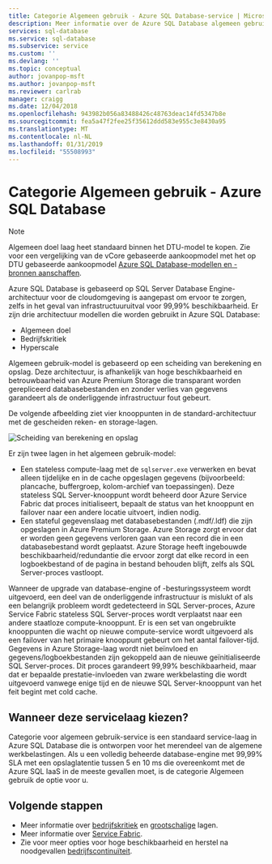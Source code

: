 ```yaml
---
title: Categorie Algemeen gebruik - Azure SQL Database-service | Microsoft Docs
description: Meer informatie over de Azure SQL Database algemeen gebruik-laag
services: sql-database
ms.service: sql-database
ms.subservice: service
ms.custom: ''
ms.devlang: ''
ms.topic: conceptual
author: jovanpop-msft
ms.author: jovanpop-msft
ms.reviewer: carlrab
manager: craigg
ms.date: 12/04/2018
ms.openlocfilehash: 943982b056a83488426c48763deac14fd5347b8e
ms.sourcegitcommit: fea5a47f2fee25f35612ddd583e955c3e8430a95
ms.translationtype: MT
ms.contentlocale: nl-NL
ms.lasthandoff: 01/31/2019
ms.locfileid: "55508993"
---
```

# <a name="general-purpose-tier---azure-sql-database"></a>Categorie Algemeen gebruik - Azure SQL Database

> [!NOTE]
> Algemeen doel laag heet standaard binnen het DTU-model te kopen. Zie voor een vergelijking van de vCore gebaseerde aankoopmodel met het op DTU gebaseerde aankoopmodel [Azure SQL Database-modellen en -bronnen aanschaffen](sql-database-service-tiers.md).

Azure SQL Database is gebaseerd op SQL Server Database Engine-architectuur voor de cloudomgeving is aangepast om ervoor te zorgen, zelfs in het geval van infrastructuuruitval voor 99,99% beschikbaarheid. Er zijn drie architectuur modellen die worden gebruikt in Azure SQL Database:
- Algemeen doel 
- Bedrijfskritiek
- Hyperscale

Algemeen gebruik-model is gebaseerd op een scheiding van berekening en opslag. Deze architectuur, is afhankelijk van hoge beschikbaarheid en betrouwbaarheid van Azure Premium Storage die transparant worden gerepliceerd databasebestanden en zonder verlies van gegevens garandeert als de onderliggende infrastructuur fout gebeurt.

De volgende afbeelding ziet vier knooppunten in de standard-architectuur met de gescheiden reken- en storage-lagen.

![Scheiding van berekening en opslag](media/sql-database-managed-instance/general-purpose-service-tier.png)

Er zijn twee lagen in het algemeen gebruik-model:

- Een stateless compute-laag met de `sqlserver.exe` verwerken en bevat alleen tijdelijke en in de cache opgeslagen gegevens (bijvoorbeeld: plancache, buffergroep, kolom-archief van toepassingen). Deze stateless SQL Server-knooppunt wordt beheerd door Azure Service Fabric dat proces initialiseert, bepaalt de status van het knooppunt en failover naar een andere locatie uitvoert, indien nodig.
- Een stateful gegevenslaag met databasebestanden (.mdf/.ldf) die zijn opgeslagen in Azure Premium Storage. Azure Storage zorgt ervoor dat er worden geen gegevens verloren gaan van een record die in een databasebestand wordt geplaatst. Azure Storage heeft ingebouwde beschikbaarheid/redundantie die ervoor zorgt dat elke record in een logboekbestand of de pagina in bestand behouden blijft, zelfs als SQL Server-proces vastloopt.

Wanneer de upgrade van database-engine of -besturingssysteem wordt uitgevoerd, een deel van de onderliggende infrastructuur is mislukt of als een belangrijk probleem wordt gedetecteerd in SQL Server-proces, Azure Service Fabric stateless SQL Server-proces wordt verplaatst naar een andere staatloze compute-knooppunt. Er is een set van ongebruikte knooppunten die wacht op nieuwe compute-service wordt uitgevoerd als een failover van het primaire knooppunt gebeurt om het aantal failover-tijd. Gegevens in Azure Storage-laag wordt niet beïnvloed en gegevens/logboekbestanden zijn gekoppeld aan de nieuwe geïnitialiseerde SQL Server-proces. Dit proces garandeert 99,99% beschikbaarheid, maar dat er bepaalde prestatie-invloeden van zware werkbelasting die wordt uitgevoerd vanwege enige tijd en de nieuwe SQL Server-knooppunt van het feit begint met cold cache.

## <a name="when-to-choose-this-service-tier"></a>Wanneer deze servicelaag kiezen?

Categorie voor algemeen gebruik-service is een standaard service-laag in Azure SQL Database die is ontworpen voor het merendeel van de algemene werkbelastingen. Als u een volledig beheerde database-engine met 99,99% SLA met een opslaglatentie tussen 5 en 10 ms die overeenkomt met de Azure SQL IaaS in de meeste gevallen moet, is de categorie Algemeen gebruik de optie voor u.

## <a name="next-steps"></a>Volgende stappen

- Meer informatie over [bedrijfskritiek](sql-database-service-tier-business-critical.md) en [grootschalige](sql-database-service-tier-hyperscale.md) lagen.
- Meer informatie over [Service Fabric](../service-fabric/service-fabric-overview.md).
- Zie voor meer opties voor hoge beschikbaarheid en herstel na noodgevallen [bedrijfscontinuïteit](sql-database-business-continuity.md).
